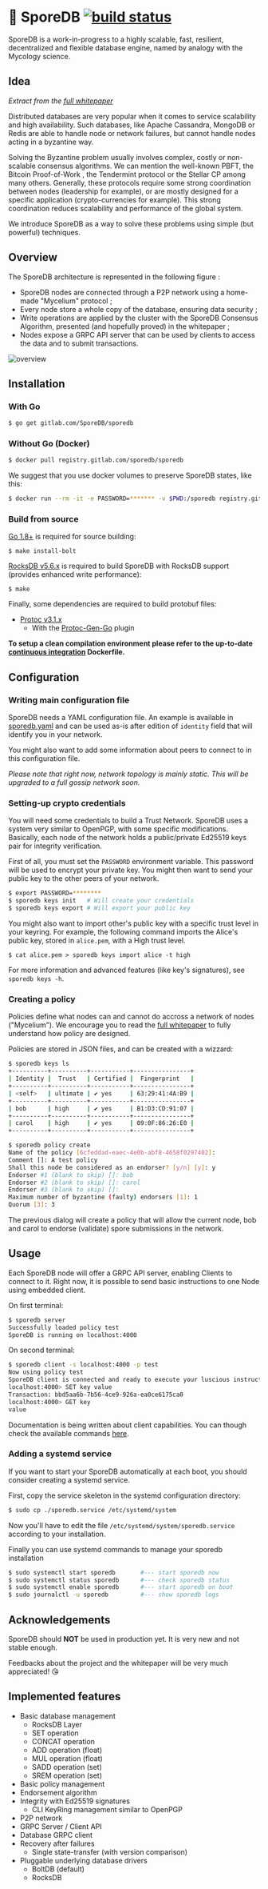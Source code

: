# 🍄 SporeDB [![build status](https://gitlab.com/SporeDB/sporedb/badges/master/build.svg)](https://gitlab.com/SporeDB/sporedb/commits/master)

SporeDB is a work-in-progress to a highly scalable, fast, resilient, decentralized and flexible database engine, named by analogy with the Mycology science.

## Idea

*Extract from the [full whitepaper](https://static.lesterpig.com/sporedb.pdf)*

Distributed databases are very popular when it comes to service scalability and high availability.
Such databases, like Apache Cassandra, MongoDB or Redis are able to handle node or network failures, but cannot handle nodes acting in a byzantine way.

Solving the Byzantine problem usually involves complex, costly or non-scalable consensus algorithms.
We can mention the well-known PBFT, the Bitcoin Proof-of-Work , the Tendermint protocol or the Stellar CP among many others.
Generally, these protocols require some strong coordination between nodes (leadership for example), or are mostly designed for a specific application (crypto-currencies for example).
This strong coordination reduces scalability and performance of the global system.

We introduce SporeDB as a way to solve these problems using simple (but powerful) techniques.

## Overview

The SporeDB architecture is represented in the following figure :
* SporeDB nodes are connected through a P2P network using a home-made "Mycelium" protocol ;
* Every node store a whole copy of the database, ensuring data security ;
* Write operations are applied by the cluster with the SporeDB Consensus Algorithm, presented (and hopefully proved) in the whitepaper ;
* Nodes expose a GRPC API server that can be used by clients to access the data and to submit transactions.

![overview](doc/overview.png)

## Installation

### With Go

```bash
$ go get gitlab.com/SporeDB/sporedb
```

### Without Go (Docker)

```bash
$ docker pull registry.gitlab.com/sporedb/sporedb
```

We suggest that you use docker volumes to preserve SporeDB states, like this:

```bash
$ docker run --rm -it -e PASSWORD=******* -v $PWD:/sporedb registry.gitlab.com/sporedb/sporedb --help
```

### Build from source

[Go 1.8+](https://golang.org/dl/) is required for source building:

```
$ make install-bolt
```

[RocksDB v5.6.x](https://github.com/facebook/rocksdb.git) is required to build SporeDB with RocksDB support (provides enhanced write performance):

```
$ make
```

Finally, some dependencies are required to build protobuf files:

* [Protoc v3.1.x](https://github.com/google/protobuf.git)
  * With the [Protoc-Gen-Go](https://github.com/golang/protobuf) plugin

**To setup a clean compilation environment please refer to the up-to-date [continuous integration](ci/Dockerfile) Dockerfile.**

## Configuration

### Writing main configuration file

SporeDB needs a YAML configuration file.
An example is available in [sporedb.yaml](sporedb.yaml) and can be used as-is after edition of `identity` field that will identify you in your network.

You might also want to add some information about peers to connect to in this configuration file.

*Please note that right now, network topology is mainly static. This will be upgraded to a full gossip network soon.*

### Setting-up crypto credentials

You will need some credentials to build a Trust Network.
SporeDB uses a system very similar to OpenPGP, with some specific modifications.
Basically, each node of the network holds a public/private Ed25519 keys pair for integrity verification.

First of all, you must set the `PASSWORD` environment variable.
This password will be used to encrypt your private key.
You might then want to send your public key to the other peers of your network.

```bash
$ export PASSWORD=********
$ sporedb keys init   # Will create your credentials
$ sporedb keys export # Will export your public key
```

You might also want to import other's public key with a specific trust level in your keyring.
For example, the following command imports the Alice's public key, stored in `alice.pem`, with a High trust level.

```
$ cat alice.pem > sporedb keys import alice -t high
```

For more information and advanced features (like key's signatures), see `sporedb keys -h`.

### Creating a policy

Policies define what nodes can and cannot do accross a network of nodes ("Mycelium").
We encourage you to read the [full whitepaper](https://static.lesterpig.com/sporedb.pdf) to fully understand how policy are designed.

Policies are stored in JSON files, and can be created with a wizzard:

```bash
$ sporedb keys ls
+----------+----------+-----------+----------------+
| Identity |  Trust   | Certified |  Fingerprint   |
+----------+----------+-----------+----------------+
| <self>   | ultimate | ✔️️ yes     | 63:29:41:4A:B9 |
+----------+----------+-----------+----------------+
| bob      | high     | ✔️️ yes     | B1:D3:CD:91:07 |
+----------+----------+-----------+----------------+
| carol    | high     | ✔️️ yes     | 09:0F:86:26:E0 |
+----------+----------+-----------+----------------+

$ sporedb policy create
Name of the policy [6cfeddad-eaec-4e0b-abf8-4658f0297402]:
Comment []: A test policy
Shall this node be considered as an endorser? [y/n] [y]: y
Endorser #1 (blank to skip) []: bob
Endorser #2 (blank to skip) []: carol
Endorser #3 (blank to skip) []:
Maximum number of byzantine (faulty) endorsers [1]: 1
Quorum [3]: 3
```

The previous dialog will create a policy that will allow the current node, bob and carol to endorse (validate) spore submissions in the network.

## Usage

Each SporeDB node will offer a GRPC API server, enabling Clients to connect to it.
Right now, it is possible to send basic instructions to one Node using embedded client.

On first terminal:

```bash
$ sporedb server
Successfully loaded policy test
SporeDB is running on localhost:4000
```

On second terminal:

```bash
$ sporedb client -s localhost:4000 -p test
Now using policy test
SporeDB client is connected and ready to execute your luscious instructions!
localhost:4000> SET key value
Transaction: bbd5aa6b-7b56-4ce9-926a-ea0ce6175ca0
localhost:4000> GET key
value
```

Documentation is being written about client capabilities.
You can though check the available commands [here](db/client/cli.go).

### Adding a systemd service

If you want to start your SporeDB automatically at each boot, you should consider creating a systemd service.

First, copy the service skeleton in the systemd configuration directory:

```bash
$ sudo cp ./sporedb.service /etc/systemd/system
```

Now you'll have to edit the file `/etc/systemd/system/sporedb.service` according to your installation.

Finally you can use systemd commands to manage your sporedb installation

```bash
$ sudo systemctl start sporedb       #--- start sporedb now
$ sudo systemctl status sporedb      #--- check sporedb status
$ sudo systemctl enable sporedb      #--- start sporedb on boot
$ sudo journalctl -u sporedb         #--- show sporedb logs
```

## Acknowledgements

SporeDB should **NOT** be used in production yet.
It is very new and not stable enough.

Feedbacks about the project and the whitepaper will be very much appreciated! 😘

## Implemented features

* Basic database management
  * RocksDB Layer
  * SET operation
  * CONCAT operation
  * ADD operation (float)
  * MUL operation (float)
  * SADD operation (set)
  * SREM operation (set)
* Basic policy management
* Endorsement algorithm
* Integrity with Ed25519 signatures
  * CLI KeyRing management similar to OpenPGP
* P2P network
* GRPC Server / Client API
* Database GRPC client
* Recovery after failures
  * Single state-transfer (with version comparison)
* Pluggable underlying database drivers
  * BoltDB (default)
  * RocksDB
